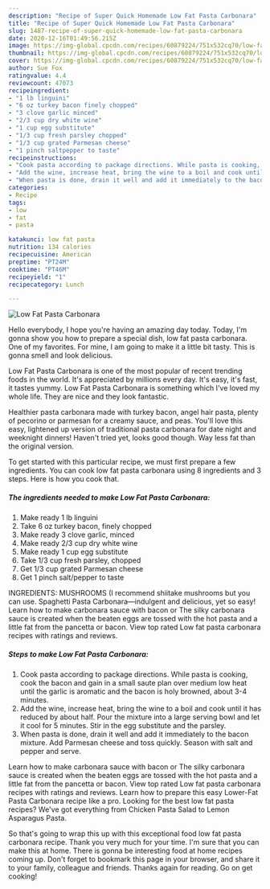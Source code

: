 ```yaml
---
description: "Recipe of Super Quick Homemade Low Fat Pasta Carbonara"
title: "Recipe of Super Quick Homemade Low Fat Pasta Carbonara"
slug: 1487-recipe-of-super-quick-homemade-low-fat-pasta-carbonara
date: 2020-12-16T01:49:56.215Z
image: https://img-global.cpcdn.com/recipes/60879224/751x532cq70/low-fat-pasta-carbonara-recipe-main-photo.jpg
thumbnail: https://img-global.cpcdn.com/recipes/60879224/751x532cq70/low-fat-pasta-carbonara-recipe-main-photo.jpg
cover: https://img-global.cpcdn.com/recipes/60879224/751x532cq70/low-fat-pasta-carbonara-recipe-main-photo.jpg
author: Sue Fox
ratingvalue: 4.4
reviewcount: 47073
recipeingredient:
- "1 lb linguini"
- "6 oz turkey bacon finely chopped"
- "3 clove garlic minced"
- "2/3 cup dry white wine"
- "1 cup egg substitute"
- "1/3 cup fresh parsley chopped"
- "1/3 cup grated Parmesan cheese"
- "1 pinch saltpepper to taste"
recipeinstructions:
- "Cook pasta according to package directions. While pasta is cooking, cook the bacon and gain in a small saute plan over medium low heat until the garlic is aromatic and the bacon is holy browned, about 3-4 minutes."
- "Add the wine, increase heat, bring the wine to a boil and cook until it has reduced by about half. Pour the mixture into a large serving bowl and let it cool for 5 minutes. Stir in the egg substitute and the parsley."
- "When pasta is done, drain it well and add it immediately to the bacon mixture. Add Parmesan cheese and toss quickly. Season with salt and pepper and serve."
categories:
- Recipe
tags:
- low
- fat
- pasta

katakunci: low fat pasta 
nutrition: 134 calories
recipecuisine: American
preptime: "PT24M"
cooktime: "PT46M"
recipeyield: "1"
recipecategory: Lunch

---
```



![Low Fat Pasta Carbonara](https://img-global.cpcdn.com/recipes/60879224/751x532cq70/low-fat-pasta-carbonara-recipe-main-photo.jpg)

Hello everybody, I hope you're having an amazing day today. Today, I'm gonna show you how to prepare a special dish, low fat pasta carbonara. One of my favorites. For mine, I am going to make it a little bit tasty. This is gonna smell and look delicious.

Low Fat Pasta Carbonara is one of the most popular of recent trending foods in the world. It's appreciated by millions every day. It's easy, it's fast, it tastes yummy. Low Fat Pasta Carbonara is something which I've loved my whole life. They are nice and they look fantastic.

Healthier pasta carbonara made with turkey bacon, angel hair pasta, plenty of pecorino or parmesan for a creamy sauce, and peas. You&#39;ll love this easy, lightened up version of traditional pasta carbonara for date night and weeknight dinners! Haven&#39;t tried yet, looks good though. Way less fat than the original version.


To get started with this particular recipe, we must first prepare a few ingredients. You can cook low fat pasta carbonara using 8 ingredients and 3 steps. Here is how you cook that.

<!--inarticleads1-->

##### The ingredients needed to make Low Fat Pasta Carbonara:

1. Make ready 1 lb linguini
1. Take 6 oz turkey bacon, finely chopped
1. Make ready 3 clove garlic, minced
1. Make ready 2/3 cup dry white wine
1. Make ready 1 cup egg substitute
1. Take 1/3 cup fresh parsley, chopped
1. Get 1/3 cup grated Parmesan cheese
1. Get 1 pinch salt/pepper to taste


INGREDIENTS: MUSHROOMS (I recommend shiitake mushrooms but you can use. Spaghetti Pasta Carbonara—indulgent and delicious, yet so easy! Learn how to make carbonara sauce with bacon or The silky carbonara sauce is created when the beaten eggs are tossed with the hot pasta and a little fat from the pancetta or bacon. View top rated Low fat pasta carbonara recipes with ratings and reviews. 

<!--inarticleads2-->

##### Steps to make Low Fat Pasta Carbonara:

1. Cook pasta according to package directions. While pasta is cooking, cook the bacon and gain in a small saute plan over medium low heat until the garlic is aromatic and the bacon is holy browned, about 3-4 minutes.
1. Add the wine, increase heat, bring the wine to a boil and cook until it has reduced by about half. Pour the mixture into a large serving bowl and let it cool for 5 minutes. Stir in the egg substitute and the parsley.
1. When pasta is done, drain it well and add it immediately to the bacon mixture. Add Parmesan cheese and toss quickly. Season with salt and pepper and serve.


Learn how to make carbonara sauce with bacon or The silky carbonara sauce is created when the beaten eggs are tossed with the hot pasta and a little fat from the pancetta or bacon. View top rated Low fat pasta carbonara recipes with ratings and reviews. Learn how to prepare this easy Lower-Fat Pasta Carbonara recipe like a pro. Looking for the best low fat pasta recipes? We&#39;ve got everything from Chicken Pasta Salad to Lemon Asparagus Pasta. 

So that's going to wrap this up with this exceptional food low fat pasta carbonara recipe. Thank you very much for your time. I'm sure that you can make this at home. There is gonna be interesting food at home recipes coming up. Don't forget to bookmark this page in your browser, and share it to your family, colleague and friends. Thanks again for reading. Go on get cooking!

